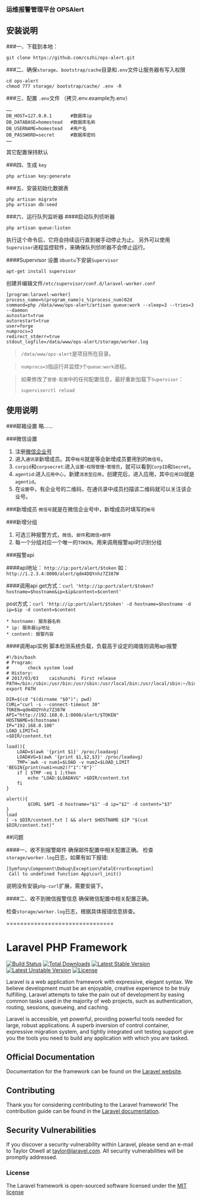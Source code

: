 ### 运维报警管理平台 OPSAlert



## 安装说明

###一、下载到本地：
```
git clone https://github.com/cszhi/ops-alert.git
```
###二、确保`storage`、`bootstrap/cache`目录和`.env`文件让服务器有写入权限
```
cd ops-alert
chmod 777 storage/ bootstrap/cache/ .env -R
```
###三、配置 `.env`文件 （拷贝.env.example为.env）
```
……
DB_HOST=127.0.0.1		#数据库ip
DB_DATABASE=homestead	#数据库名称
DB_USERNAME=homestead	#用户名
DB_PASSWORD=secret		#数据库密码
……
```
其它配置保持默认

###四、生成 `key`
```
php artisan key:generate
```

###五、安装初始化数据表
```
php artisan migrate
php artisan db:seed
```

###六、运行队列监听器
####启动队列侦听器
```
php artisan queue:listen
```
执行这个命令后，它将会持续运行直到被手动停止为止。
另外可以使用`Supervisor`进程监控软件，来确保队列侦听器不会停止运行。

####Supervisor 设置
`Ubuntu`下安装`Supervisor`
```
apt-get install supervisor
```
创建并编辑文件`/etc/supervisor/conf.d/laravel-worker.conf`
```
[program:laravel-worker]
process_name=%(program_name)s_%(process_num)02d
command=php /data/www/ops-alert/artisan queue:work --sleep=3 --tries=3 --daemon
autostart=true
autorestart=true
user=forge
numprocs=3
redirect_stderr=true
stdout_logfile=/data/www/ops-alert/storage/worker.log
```
>`/data/www/ops-alert`是项目所在目录。

>`numprocs=3`指运行并监控`3`个`queue:work`进程。

>如果修改了`管理-配置`中的任何配置信息，最好重新加载下`Supervisor`：
>```
>supervisorctl reload
>```

## 使用说明

###邮箱设置
略……

###微信设置
1. 注册[微信企业号](https://qy.weixin.qq.com/)
2. 进入`通讯录`新增成员。其中`帐号`就是等会新增成员要用到的`微信号`。
3. `corpid`和`corpsecret`:进入`设置`-`权限管理`-`管理员`，就可以看到`CorpID`和`Secret`。
4. `agentid`:进入`应用中心`，新建`消息型应用`，创建完后，进入应用，其中`应用ID`就是`agentid`。
5. 在`设置`中，有企业号的二维码，在通讯录中成员扫描该二维码就可以关注该企业号。

###新增成员
`微信号`就是在微信企业号中，新增成员时填写的`帐号`

###新增分组
1. 可选三种报警方式，`微信`、`邮件`和`微信+邮件`
2. 每一个分组对应一个唯一的`TOKEN`，用来调用报警api时识别分组

###报警api

####api地址：
`http://ip:port/alert/$token` 如：`http://1.2.3.4:8000/alert/qdm4DQYnhz7Z387W`

####调用api
get方式：`curl 'http://ip:port/alert/$token?hostname=$hostname&ip=$ip&content=$content'`

post方式：`curl 'http://ip:port/alert/$token' -d hostname=$hostname -d ip=$ip -d content=$content`

```
* hostname: 服务器名称
* ip: 服务器ip地址
* content: 报警内容
```

####调用api实例
脚本检测系统负载，负载高于设定的阈值则调用api报警

```
#!/bin/bash
# Program:
#       check system load
# History:
# 2017/03/03	caishunzhi	First release
PATH=/bin:/sbin:/usr/bin:/usr/sbin:/usr/local/bin:/usr/local/sbin:~/bin
export PATH

DIR=$(cd "$(dirname "$0")"; pwd)
CURL="curl -s --connect-timeout 30"
TOKEN=qdm4DQYnhz7Z387W
API="http://192.168.0.1:8000/alert/$TOKEN"
HOSTNAME=$(hostname)
IP="192.168.0.100"
LOAD_LIMIT=1
>$DIR/content.txt

load(){
	LOAD=$(awk '{print $1}' /proc/loadavg)
	LOADAVG=$(awk '{print $1,$2,$3}' /proc/loadavg)
	TMP=`awk -v num1=$LOAD -v num2=$LOAD_LIMIT 'BEGIN{print(num1>num2)?"1":"0"}'`
	if [ $TMP -eq 1 ];then
		echo "LOAD:$LOADAVG" >$DIR/content.txt
	fi
}

alert(){
        $CURL $API -d hostname="$1" -d ip="$2" -d content="$3"
}
load
[ -s $DIR/content.txt ] && alert $HOSTNAME $IP "$(cat $DIR/content.txt)"
```

##问题

####一、收不到报警邮件
确保邮件配置中相关配置正确。
检查`storage/worker.log`日志，如果有如下报错:
```
[Symfony\Component\Debug\Exception\FatalErrorException]  
 Call to undefined function App\curl_init() 
```
说明没有安装`php-curl`扩展，需要安装下。

####二、收不到微信报警信息
确保微信配置中相关配置正确。

检查`storage/worker.log`日志，根据具体报错信息排查。


===============================
# Laravel PHP Framework

[![Build Status](https://travis-ci.org/laravel/framework.svg)](https://travis-ci.org/laravel/framework)
[![Total Downloads](https://poser.pugx.org/laravel/framework/d/total.svg)](https://packagist.org/packages/laravel/framework)
[![Latest Stable Version](https://poser.pugx.org/laravel/framework/v/stable.svg)](https://packagist.org/packages/laravel/framework)
[![Latest Unstable Version](https://poser.pugx.org/laravel/framework/v/unstable.svg)](https://packagist.org/packages/laravel/framework)
[![License](https://poser.pugx.org/laravel/framework/license.svg)](https://packagist.org/packages/laravel/framework)

Laravel is a web application framework with expressive, elegant syntax. We believe development must be an enjoyable, creative experience to be truly fulfilling. Laravel attempts to take the pain out of development by easing common tasks used in the majority of web projects, such as authentication, routing, sessions, queueing, and caching.

Laravel is accessible, yet powerful, providing powerful tools needed for large, robust applications. A superb inversion of control container, expressive migration system, and tightly integrated unit testing support give you the tools you need to build any application with which you are tasked.

## Official Documentation

Documentation for the framework can be found on the [Laravel website](http://laravel.com/docs).

## Contributing

Thank you for considering contributing to the Laravel framework! The contribution guide can be found in the [Laravel documentation](http://laravel.com/docs/contributions).

## Security Vulnerabilities

If you discover a security vulnerability within Laravel, please send an e-mail to Taylor Otwell at taylor@laravel.com. All security vulnerabilities will be promptly addressed.

### License

The Laravel framework is open-sourced software licensed under the [MIT license](http://opensource.org/licenses/MIT)
